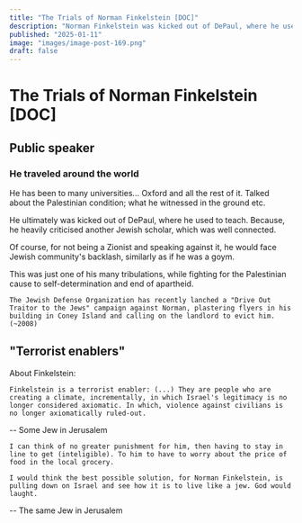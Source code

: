 ```yaml
---
title: "The Trials of Norman Finkelstein [DOC]"
description: "Norman Finkelstein was kicked out of DePaul, where he used to teach."
published: "2025-01-11"
image: "images/image-post-169.png"
draft: false
---
```


# The Trials of Norman Finkelstein [DOC]

## Public speaker

### He traveled around the world 

He has been to many universities... Oxford and all the rest of it. Talked about the Palestinian condition; what he witnessed in the ground etc.

He ultimately was kicked out of DePaul, where he used to teach. Because, he heavily criticised another Jewish scholar, which was well connected.

Of course, for not being a Zionist and speaking against it, he would face Jewish community's backlash, similarly as if he was a goym.

This was just one of his many tribulations, while fighting for the Palestinian cause to self-determination and end of apartheid.

``` quote
The Jewish Defense Organization has recently lanched a "Drive Out Traitor to the Jews" campaign against Norman, plastering flyers in his building in Coney Island and calling on the landlord to evict him. (~2008)
```


## "Terrorist enablers"

About Finkelstein:
``` quote
Finkelstein is a terrorist enabler: (...) They are people who are creating a climate, incrementally, in which Israel's legitimacy is no longer considered axiomatic. In which, violence against civilians is no longer axiomatically ruled-out.
```
-- Some Jew in Jerusalem

``` quote
I can think of no greater punishment for him, then having to stay in line to get (inteligible). To him to have to worry about the price of food in the local grocery.

I would think the best possible solution, for Norman Finkelstein, is pulling down on Israel and see how it is to live like a jew. God would laught.
```
-- The same Jew in Jerusalem
